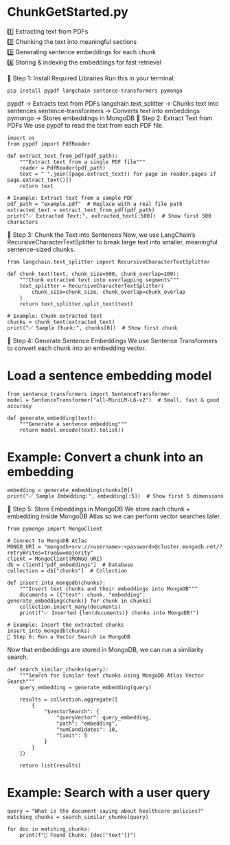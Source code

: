 # ChunkGetStarted.py
1️⃣ Extracting text from PDFs <br>
2️⃣ Chunking the text into meaningful sections <br>
3️⃣ Generating sentence embeddings for each chunk <br>
4️⃣ Storing &amp; indexing the embeddings for fast retrieval <br>

🚀 Step 1: Install Required Libraries
Run this in your terminal:
```
pip install pypdf langchain sentence-transformers pymongo
```
pypdf → Extracts text from PDFs
langchain.text_splitter → Chunks text into sentences
sentence-transformers → Converts text into embeddings
pymongo → Stores embeddings in MongoDB
🚀 Step 2: Extract Text from PDFs
We use pypdf to read the text from each PDF file.
```
import os
from pypdf import PdfReader

def extract_text_from_pdf(pdf_path):
    """Extract text from a single PDF file"""
    reader = PdfReader(pdf_path)
    text = " ".join([page.extract_text() for page in reader.pages if page.extract_text()])
    return text

# Example: Extract text from a sample PDF
pdf_path = "example.pdf"  # Replace with a real file path
extracted_text = extract_text_from_pdf(pdf_path)
print("✅ Extracted Text:", extracted_text[:500])  # Show first 500 characters
```
🚀 Step 3: Chunk the Text into Sentences
Now, we use LangChain’s RecursiveCharacterTextSplitter to break large text into smaller, meaningful sentence-sized chunks.
```
from langchain.text_splitter import RecursiveCharacterTextSplitter

def chunk_text(text, chunk_size=500, chunk_overlap=100):
    """Chunk extracted text into overlapping segments"""
    text_splitter = RecursiveCharacterTextSplitter(
        chunk_size=chunk_size, chunk_overlap=chunk_overlap
    )
    return text_splitter.split_text(text)

# Example: Chunk extracted text
chunks = chunk_text(extracted_text)
print("✅ Sample Chunk:", chunks[0])  # Show first chunk
```
🚀 Step 4: Generate Sentence Embeddings
We use Sentence Transformers to convert each chunk into an embedding vector.

# Load a sentence embedding model
```
from sentence_transformers import SentenceTransformer
model = SentenceTransformer("all-MiniLM-L6-v2")  # Small, fast & good accuracy

def generate_embedding(text):
    """Generate a sentence embedding"""
    return model.encode(text).tolist()
```

# Example: Convert a chunk into an embedding
```
embedding = generate_embedding(chunks[0])
print("✅ Sample Embedding:", embedding[:5])  # Show first 5 dimensions
```
🚀 Step 5: Store Embeddings in MongoDB
We store each chunk + embedding inside MongoDB Atlas so we can perform vector searches later.
```
from pymongo import MongoClient

# Connect to MongoDB Atlas
MONGO_URI = "mongodb+srv://<username>:<password>@cluster.mongodb.net/?retryWrites=true&w=majority"
client = MongoClient(MONGO_URI)
db = client["pdf_embeddings"]  # Database
collection = db["chunks"]  # Collection

def insert_into_mongodb(chunks):
    """Insert text chunks and their embeddings into MongoDB"""
    documents = [{"text": chunk, "embedding": generate_embedding(chunk)} for chunk in chunks]
    collection.insert_many(documents)
    print(f"✅ Inserted {len(documents)} chunks into MongoDB!")

# Example: Insert the extracted chunks
insert_into_mongodb(chunks)
🚀 Step 6: Run a Vector Search in MongoDB
```
Now that embeddings are stored in MongoDB, we can run a similarity search.
```
def search_similar_chunks(query):
    """Search for similar text chunks using MongoDB Atlas Vector Search"""
    query_embedding = generate_embedding(query)

    results = collection.aggregate([
        {
            "$vectorSearch": {
                "queryVector": query_embedding,
                "path": "embedding",
                "numCandidates": 10,
                "limit": 5
            }
        }
    ])

    return list(results)
```

# Example: Search with a user query
```
query = "What is the document saying about healthcare policies?"
matching_chunks = search_similar_chunks(query)

for doc in matching_chunks:
    print(f"🔹 Found Chunk: {doc['text']}")
```

